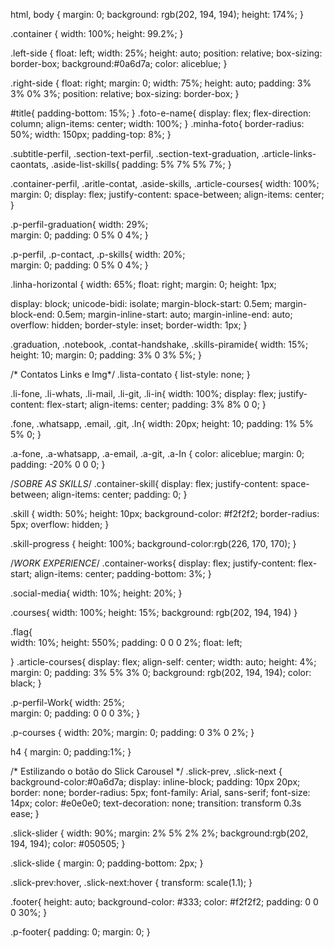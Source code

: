 html, body  {
  margin: 0;
  background: rgb(202, 194, 194);
  height: 174%; 
}

.container {
  width: 100%;
  height: 99.2%;
}

.left-side {
  float: left; 
  width: 25%; 
  height: auto;
  position: relative;
  box-sizing: border-box;
  background:#0a6d7a;
  color: aliceblue;
}

.right-side {
  float: right;
  margin: 0;
  width: 75%;
  height: auto;
  padding: 3% 3% 0% 3%;
  position: relative;
  box-sizing: border-box; 
}

#title{
  padding-bottom: 15%;
}
.foto-e-name{
  display: flex;
  flex-direction: column;
  align-items: center;
  width: 100%; 
}
.minha-foto{
  border-radius: 50%;
  width: 150px; 
  padding-top: 8%;
}

.subtitle-perfil, .section-text-perfil, .section-text-graduation, .article-links-caontats, .aside-list-skills{
  padding: 5% 7% 5% 7%;
}

.container-perfil, .aritle-contat, .aside-skills, .article-courses{
  width: 100%;  
  margin: 0;
  display: flex;
  justify-content: space-between;
  align-items: center;
}

.p-perfil-graduation{
  width: 29%;  
  margin: 0;
  padding: 0 5% 0 4%;
}

.p-perfil, .p-contact, .p-skills{
    width: 20%;  
    margin: 0;
    padding: 0 5% 0 4%;
  }

.linha-horizontal {
  width: 65%; 
  float: right;
  margin: 0;
  height: 1px;

  display: block;
  unicode-bidi: isolate;
  margin-block-start: 0.5em;
  margin-block-end: 0.5em;
  margin-inline-start: auto;
  margin-inline-end: auto;
  overflow: hidden;
  border-style: inset;
  border-width: 1px;
}

.graduation, .notebook, .contat-handshake, .skills-piramide{
  width: 15%; 
  height: 10;
  margin: 0;
  padding: 3% 0 3% 5%;
}


/* Contatos Links e Img*/
.lista-contato {
  list-style: none;
}

.li-fone, .li-whats, .li-mail, .li-git, .li-in{
  width: 100%;
  display: flex;
  justify-content: flex-start;
  align-items: center;
  padding: 3% 8% 0 0;
}

.fone, .whatsapp, .email, .git, .In{
  width: 20px; 
  height: 10; 
  padding: 1% 5% 5% 0;
}

.a-fone, .a-whatsapp, .a-email, .a-git, .a-In {
  color: aliceblue;
  margin: 0;
  padding: -20% 0 0 0;
}

/*SOBRE AS SKILLS*/
.container-skill{
  display: flex;
  justify-content: space-between;
  align-items: center;
  padding: 0;
}

.skill {
  width: 50%;
  height: 10px;
  background-color: #f2f2f2;
  border-radius: 5px;
  overflow: hidden;
}

.skill-progress {
  height: 100%;
  background-color:rgb(226, 170, 170);
}

/*WORK EXPERIENCE*/
.container-works{
  display: flex;
  justify-content: flex-start;
  align-items: center;
  padding-bottom: 3%;
}

.social-media{
  width: 10%; 
  height: 20%; 
}

.courses{
  width: 100%;
  height: 15%; 
  background: rgb(202, 194, 194)
}

.flag{  
  width: 10%; 
  height: 550%;
  padding: 0 0 0 2%;
  float: left; 

}
.article-courses{
  display: flex;
  align-self: center;
  width: auto;
  height: 4%;
  margin: 0; 
  padding: 3% 5% 3% 0;
  background: rgb(202, 194, 194);
  color: black;
}

.p-perfil-Work{
  width: 25%;  
  margin: 0;
  padding: 0 0 0 3%; 
}

.p-courses {
  width: 20%;
  margin: 0;
  padding: 0 3% 0 2%;
}

h4 {
  margin: 0;
  padding:1%; 
}


/* Estilizando o botão do Slick Carousel */
.slick-prev,
.slick-next {
  background-color:#0a6d7a;
  display: inline-block;
  padding: 10px 20px;
  border: none;
  border-radius: 5px;
  font-family: Arial, sans-serif;
  font-size: 14px;
  color: #e0e0e0;
  text-decoration: none;
  transition: transform 0.3s ease;
}

.slick-slider {
  width: 90%;
  margin: 2% 5% 2% 2%;
  background:rgb(202, 194, 194);
  color:  #050505;
}

.slick-slide {
  margin: 0;
  padding-bottom: 2px;
}


.slick-prev:hover,
.slick-next:hover {
  transform: scale(1.1);
}
  
.footer{
  height: auto;
  background-color: #333;
  color: #f2f2f2;
  padding: 0 0 0 30%;
}

.p-footer{
  padding: 0;
  margin: 0;
}
